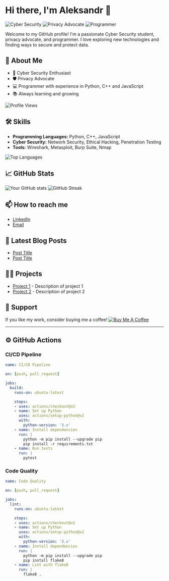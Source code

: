 # Hi there, I'm Aleksandr 👋

![Cyber Security](https://img.shields.io/badge/Cyber%20Security-Student-blue)
![Privacy Advocate](https://img.shields.io/badge/Privacy%20Advocate-Active-green)
![Programmer](https://img.shields.io/badge/Programmer-Python%20%7C%20JavaScript%20%7C%20C%2B%2B-orange)

Welcome to my GitHub profile! I'm a passionate Cyber Security student, privacy advocate, and programmer. I love exploring new technologies and finding ways to secure and protect data.

## 🚀 About Me

- 🔐 Cyber Security Enthusiast
- 🛡️ Privacy Advocate
- 💻 Programmer with experience in Python, C++ and JavaScript
- 📚 Always learning and growing

![Profile Views](https://komarev.com/ghpvc/?username=alcybersec&color=blue)

## 🛠️ Skills

- **Programming Languages:** Python, C++, JavaScript
- **Cyber Security:** Network Security, Ethical Hacking, Penetration Testing
- **Tools:** Wireshark, Metasploit, Burp Suite, Nmap

![Top Languages](https://github-readme-stats.vercel.app/api/top-langs/?username=alcybersec&layout=compact&theme=radical)

## 📈 GitHub Stats

![Your GitHub stats](https://github-readme-stats.vercel.app/api?username=alcybersec&show_icons=true&theme=radical)
![GitHub Streak](https://github-readme-streak-stats.herokuapp.com/?user=alcybersec&theme=radical)

## 📫 How to reach me

- [LinkedIn](https://www.linkedin.com/in/yourprofile)
- [Email](mailto:alworkm@proton.me)

## 📝 Latest Blog Posts

<!-- BLOG-POST-LIST:START -->
- [Post Title](https://yourblog.com/post-title)
- [Post Title](https://yourblog.com/post-title)
<!-- BLOG-POST-LIST:END -->

## 🧑‍💻 Projects

- [Project 1](https://github.com/yourusername/project1) - Description of project 1
- [Project 2](https://github.com/yourusername/project2) - Description of project 2

## 🤝 Support

If you like my work, consider buying me a coffee!
[![Buy Me A Coffee](https://img.shields.io/badge/Buy%20Me%20A%20Coffee-Support%20My%20Work-orange)](https://www.buymeacoffee.com/yourusername)

---

## ⚙️ GitHub Actions

### CI/CD Pipeline
```yaml
name: CI/CD Pipeline

on: [push, pull_request]

jobs:
  build:
    runs-on: ubuntu-latest

    steps:
    - uses: actions/checkout@v2
    - name: Set up Python
      uses: actions/setup-python@v2
      with:
        python-version: '3.x'
    - name: Install dependencies
      run: |
        python -m pip install --upgrade pip
        pip install -r requirements.txt
    - name: Run tests
      run: |
        pytest
```

### Code Quality
```yaml
name: Code Quality

on: [push, pull_request]

jobs:
  lint:
    runs-on: ubuntu-latest

    steps:
    - uses: actions/checkout@v2
    - name: Set up Python
      uses: actions/setup-python@v2
      with:
        python-version: '3.x'
    - name: Install dependencies
      run: |
        python -m pip install --upgrade pip
        pip install flake8
    - name: Lint with flake8
      run: |
        flake8 .
```
